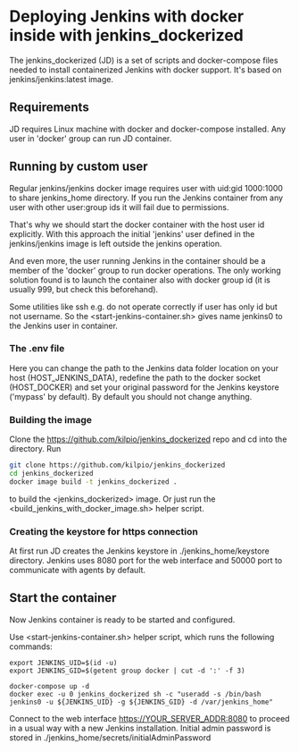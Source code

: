 # Deploying Jenkins with docker inside with **jenkins_dockerized**

The jenkins_dockerized (JD) is a set of scripts and docker-compose files needed to install containerized Jenkins with docker support. It's based on jenkins/jenkins:latest image.

## Requirements

JD requires Linux machine with docker and docker-compose installed. Any user in 'docker' group can run JD container.

## Running by custom user

Regular jenkins/jenkins docker image requires user with uid:gid 1000:1000 to share jenkins_home directory. If you run the Jenkins container from any user with other user:group ids it will fail due to permissions.

That's why we should start the docker container with the host user id explicitly. With this approach the initial 'jenkins' user defined in the jenkins/jenkins image is left outside the jenkins operation.

And even more, the user running Jenkins in the container should be a member of the 'docker' group to run docker operations. The only working solution found is to launch the container also with docker group id (it is usually 999, but check this beforehand).

Some utilities like ssh e.g. do not operate correctly if user has only id but not username. So the <start-jenkins-container.sh> gives name jenkins0 to the Jenkins user in container.

### The .env file

Here you can change the path to the Jenkins data folder location on your host (HOST_JENKINS_DATA), redefine the path to the docker socket (HOST_DOCKER) and set your original password for the Jenkins keystore ('mypass' by default). By default you should not change anything.

### Building the image

Clone the <https://github.com/kilpio/jenkins_dockerized> repo and cd into the directory. Run

```bash
git clone https://github.com/kilpio/jenkins_dockerized
cd jenkins_dockerized
docker image build -t jenkins_dockerized .
```

to build the <jenkins_dockerized> image. Or just run the <build_jenkins_with_docker_image.sh> helper script.

### Creating the keystore for https connection

At first run JD creates the Jenkins keystore in ./jenkins_home/keystore directory.
Jenkins uses 8080 port for the web interface and 50000 port to communicate with agents by default.

## Start the container

Now Jenkins container is ready to be started and configured.

Use <start-jenkins-container.sh> helper script, which runs the following commands:

```shell
export JENKINS_UID=$(id -u)
export JENKINS_GID=$(getent group docker | cut -d ':' -f 3)

docker-compose up -d
docker exec -u 0 jenkins_dockerized sh -c "useradd -s /bin/bash jenkins0 -u ${JENKINS_UID} -g ${JENKINS_GID} -d /var/jenkins_home"
```

Connect to the web interface <https://YOUR_SERVER_ADDR:8080> to proceed in a usual way with a new Jenkins installation.
Initial admin password is stored in ./jenkins_home/secrets/initialAdminPassword
